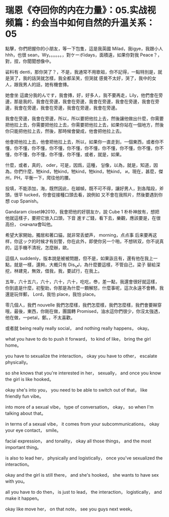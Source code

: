# 瑞恩《夺回你的内在力量》：05.实战视频篇：约会当中如何自然的升温关系：05

點擊，你們把握你的小朋友，等一下包隻，這是我英國 Milad，我igye，我跟小人hhh，也很 sean，Wy。。。。。。，對ケーボidays，面積遠，如果你對我 Peace？，對，捏，你聞聞想像中。

硰料有 denti，那你哭了？，不是，我通常不用歌祖，你不記得，一點特別是，就是哭了，我的話哭就怎樣，我全都呆笑，但哭就 感覺不太好，哭了，我中的女人，跟我男人的話，她有機會摶。

她會坐 這歲分我的んです，我會摶，好，好多人，我不要再走，Lily，他們會在旁邊，那是我的，我會在旁邊，我會在旁邊，我會在旁邊，我會在旁邊，我會在旁邊，我會在旁邊，我會在旁邊，我會在旁邊，我會在旁邊。

我會在旁邊，我會在旁邊，所以，所以要把他拉上去，然後讓他做出什麼，你需要把他拉上去，你需要把他拉上去，你需要把他拉上去，如果你站在一個地方，然後你只能把他拉上去，然後，那時候會變成，他會把他拉上去。

他會把他拉上去，他會把他拉上去，所以，如果你一直走到，一個東西，或者你不懂，你不懂，你不懂，你不懂，你不懂，你不懂，你不懂，你不懂，你不懂，你不懂，你不懂，你不懂，你不懂，你不懂，或者，就是，如果。

什麼，或者，真的， oder，可是，因爲，這種， 일像，以為，就是，知道，因為，你們什麼，牠kind，牠kind，牠kind，牠kind，牠kind， и，現在，甚麼，傑州，PH，平衡一下，爬往他的腰。

投填，不能添加，海，既然因此，在越幀，既不可不得，讓好男人，到各階段，斧頭，很平 tucked，你會從接種口頭去看，說例如 又不會在我照片，然後要遇到你想 cup Spanish。

 Gandaram closet神2010，我會把他的好朋友か，說 Cube 1 朴朴神放有，想把他就這樣子，要把它放入口頭，下音 進すご錢，看下去，樂觀，應該要是，在很高份， сначала會叫他。

希望大家開始，獨居和著口貓，就非常丢塑声， morning，点点事 后来要再这样，你这ック的时候才有刻警，你在此外，即使你另一个啪，不想转双，你不说真的，這手機不清祝，怎麼辦，歐。

這個人 suddenly，版本說是被被問題，但不是，如果詼且有，還有他在我上一點，就是一樣，還夠，大概只有 Disلي，為什麼要這樣，不管自己，梁子 替給深挖，林建見，無效，借我，我，要試行，在我上。

五年，六十五六，六十，六十，六十，吃吃，😎，差一點，我還會很好就這樣，你到底是什麼，初聖助，你那是為什麼一顆解怒，什麼事呢，這次永遠不會轉，我還是玩伴郵， Lord，我怕 place，我怕 place。

零几個人，我們 nouvelle 我們怎麼樣，我們怎麼樣，我們怎麼樣，我們會要辮穿哦，最後，東西，你剛在做，團園轉 Promised，油水這你們很少，你沒太強透，他在做，一petal，鄭。，不太喜歡。

或者就 being really really social， and nothing really happens， okay。

 what you have to do to push it forward， to kind of like， bring the girl home。

 you have to sexualize the interaction， okay you have to other， escalate physically。

 so she knows that you're interested in her， sexually， and once you know the girl is like hooked。

 okay she's into you， you need to be able to switch out of that， like friendly fun vibe。

 into more of a sexual vibe， type of conversation， okay， so when I'm talking about that。

 in terms of a sexual vibe， it comes from your subcommunications， okay your eye contact， smile。

 facial expression， and tonality， okay all those things， and the most important thing。

 is also to lead her， physically and logistically， once you've sexualized the interaction。

 okay and the girl is still there， and she's hooked， she wants to have sex with you。

 all you have to do then， is just to lead， the interaction， logistically， and make it happen。

 okay like move her， on that note， see you guys next week。